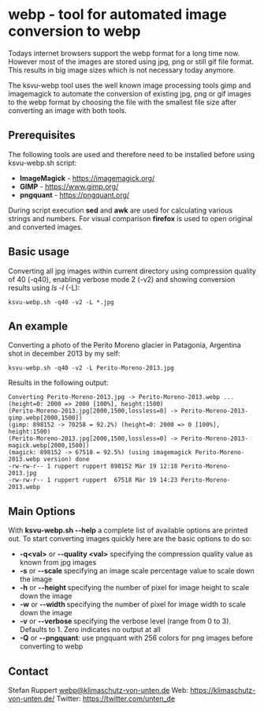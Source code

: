 # webp - tool for automated image conversion to webp

Todays internet browsers support the webp format for a long time now.
However most of the images are stored using jpg, png or still gif file
format. This results in big image sizes which is not necessary today
anymore.

The ksvu-webp tool uses the well known image processing tools gimp and
imagemagick to automate the conversion of existing jpg, png or gif images
to the webp format by choosing the file with the smallest file size after
converting an image with both tools.

## Prerequisites

The following tools are used and therefore need to be installed before using
ksvu-webp.sh script:

* **ImageMagick** - https://imagemagick.org/
* **GIMP**        - https://www.gimp.org/
* **pngquant**    - https://pngquant.org/

During script execution **sed** and **awk** are used for calculating various strings
and numbers. For visual comparison **firefox** is used to open original and converted
images.

## Basic usage

Converting all jpg images within current directory using compression quality of 40 (-q40),
enabling verbose mode 2 (-v2) and showing conversion results using *ls -l* (-L):

    ksvu-webp.sh -q40 -v2 -L *.jpg

## An example

Converting a photo of the Perito Moreno glacier in Patagonia, Argentina shot in december
2013 by my self:

    ksvu-webp.sh -q40 -v2 -L Perito-Moreno-2013.jpg

Results in the following output:

    Converting Perito-Moreno-2013.jpg -> Perito-Moreno-2013.webp ... (height=0: 2000 => 2000 [100%], height:1500)
    (Perito-Moreno-2013.jpg[2000,1500,lossless=0] -> Perito-Moreno-2013-gimp.webp[2000,1500])
    (gimp: 898152 -> 70258 = 92.2%) (height=0: 2000 => 0 [100%], height:1500)
    (Perito-Moreno-2013.jpg[2000,1500,lossless=0] -> Perito-Moreno-2013-magick.webp[2000,1500])
    (magick: 898152 -> 67518 = 92.5%) (using imagemagick Perito-Moreno-2013.webp version) done
    -rw-rw-r-- 1 ruppert ruppert 898152 Mär 19 12:18 Perito-Moreno-2013.jpg
    -rw-rw-r-- 1 ruppert ruppert  67518 Mär 19 14:23 Perito-Moreno-2013.webp

## Main Options

With **ksvu-webp.sh --help** a complete list of available options are printed out. To start
converting images quickly here are the basic options to do so:

* **-q\<val>** or **--quality \<val>** specifying the compression quality value as known from jpg images
* **-s<val>** or **--scale <val>** specifying an image scale percentage value to scale down the image
* **-h<val>** or **--height <val>** specifying the number of pixel for image height to scale down the image
* **-w<val>** or **--width <val>** specifying the number of pixel for image width to scale down the image
* **-v<val>** or **--verbose <val>** specifying the verbose level (range from 0 to 3). Defaults to 1. Zero indicates no output at all
* **-Q** or **--pngquant**: use pngquant with 256 colors for png images before converting to webp

## Contact

Stefan Ruppert <webp@klimaschutz-von-unten.de>
Web:     https://klimaschutz-von-unten.de/
Twitter: https://twitter.com/unten_de
